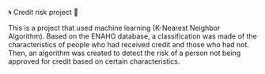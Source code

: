 🌀 Credit risk project 🤖

This is a project that used  machine learning (K-Nearest Neighbor Algorithm). Based on the ENAHO database, a classification was made of the characteristics of people who had received credit and those who had not. Then, an algorithm was created to detect the risk of a person not being approved for credit based on certain characteristics.
